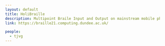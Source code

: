 ```yaml
---
layout: default
title: HoliBraille
description: Multipoint Braile Input and Output on mainstream mobile phones
link: https://braille21.computing.dundee.ac.uk/

people:
  - tjvg
---
```

